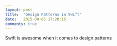 ```yaml
---
layout: post
title:  "Design Patterns in Swift"
date:   2015-09-05 17:20:15
comments: true
---
```


Swift is awesome when it comes to design patterns
